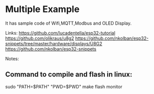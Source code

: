 # Multiple Example

It has sample code of Wifi,MQTT,Modbus and OLED Display.



Links:
https://github.com/lucadentella/esp32-tutorial
https://github.com/olikraus/u8g2
https://github.com/nkolban/esp32-snippets/tree/master/hardware/displays/U8G2
https://github.com/nkolban/esp32-snippets



Notes:

Command to compile and flash in linux:
--------------------------------------
sudo "PATH=$PATH" "PWD=$PWD" make flash monitor
